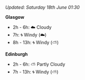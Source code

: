 *Updated: Saturday 18th June 01:30*

**Glasgow**

* 2h - 6h: :cloud: Cloudy
* 7h: :cyclone: Windy (:cloud:)
* 8h - 13h: :cyclone: Windy (:partly_sunny:)

**Edinburgh**

* 2h - 6h: :partly_sunny: Partly Cloudy
* 7h - 13h: :cyclone: Windy (:partly_sunny:)

